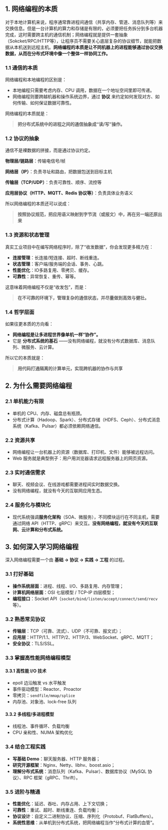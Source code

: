 ## 1. 网络编程的本质

对于本地计算机来说，程序通常靠进程间通信（共享内存、管道、消息队列等）来交换信息。但是一台计算机的算力和存储是有限的，必须要把任务拆分到多台机器完成，这时需要跨主机的通信机制；网络编程就是提供一套抽象（Sokcket/RPC/HTTP等），让程序员不需要关心底层复杂的协议细节，就能把数据从本机送到远程主机。**网络编程的本质是让不同机器上的进程能够通过协议交换数据，从而在分布式环境中像一个整体一样协同工作。**

### 1.1 通信的本质

网络编程和本地编程的区别是：

- 本地编程只需要考虑内存、CPU 调用，数据在一个地址空间里即可传递。
- 网络编程则要跨越机器和操作系统边界，通过 **协议** 来约定如何发现对方、如何传输、如何保证数据可靠性。

网络编程的本质就是：

> **把分布式系统中的进程之间的通信抽象成“读/写”操作。**

### 1.2 **协议的抽象**

通信不是裸数据的拼接，而是通过协议约定。

**物理层/链路层**：传输电信号/帧

**网络层（IP）**：负责寻址和路由，把数据包送到目标主机

**传输层（TCP/UDP）**：负责可靠性、顺序、流控等

**应用层协议（HTTP、MQTT、Redis 协议等）**：负责具体业务语义

所以网络编程的本质还可以说成：

> **按照协议规范，把应用语义映射到字节流（或报文）中，再在另一端还原出来**

### 1.3 **资源和状态管理**

真实工业项目中在编写网络程序时，除了“收发数据”，你会发现更多精力在：

- **连接管理**：长连接/短连接、超时、断线重连。
- **状态管理**：客户端/服务端的会话、事务、心跳。
- **性能优化**：IO多路复用、零拷贝、缓存。
- **可靠性**：异常恢复、重传、幂等。

这意味着网络编程不仅是“收发包”，而是：

> **在不可靠的环境下，管理复杂的通信状态，并尽量做到高效与健壮。**

### 1.4 **哲学层面**

如果往更本质的方向看：

- **网络编程是让多进程世界像单机一样“协作”。**
- 它是 **分布式系统的基石** ——没有网络编程，就没有分布式数据库、消息队列、微服务、云计算。

所以它的本质就是：

> **用代码打通隔离的计算单元，实现跨机器的协作与共享**

## 2. 为什么需要网络编程

### 2.1 单机能力有限

- 单机的 CPU、内存、磁盘总有瓶颈。
- 分布式计算（Hadoop、Spark）、分布式存储（HDFS、Ceph）、分布式消息系统（Kafka、Pulsar）都必须依赖网络通信。

### 2.2 资源共享

- 网络编程让一台机器上的资源（数据库、打印机、文件）能够被远程访问。
- Web 服务就是典型例子：用户用浏览器请求远程服务器上的网页资源。

### 2.3 实时通信需求

- 聊天、视频会议、在线游戏都需要进程间实时数据交换。
- 没有网络编程，就没有今天的互联网应用生态。

### 2.4 服务化与模块化

- 现代系统强调**服务化架构**（SOA、微服务），不同模块运行在不同主机，需要通过网络 API（HTTP、gRPC）来交互。**没有网络编程，就没有今天的互联网、云计算和分布式系统。**

## 3. 如何深入学习网络编程

深入网络编程需要一个由 **基础 → 协议 → 实践 → 工程** 的过程。

### 3.1 打好基础

- **操作系统层面**：进程、线程、I/O、多路复用、内存管理；
- **计算机网络层面**：OSI 七层模型 / TCP-IP 四层模型；
- **编程接口**：Socket API（`socket/bind/listen/accept/connect/send/recv` 等）。

### 3.2 熟悉常见协议

- **传输层**：TCP（可靠、流式）、UDP（不可靠、报文式）；
- **应用层**：HTTP/1.1、HTTP/2、HTTP/3、WebSocket、gRPC、MQTT；
- **安全协议**：TLS/SSL。

### 3.3 掌握高性能网络编程模型

#### 3.3.1 高性能 I/O 技术

- epoll 边沿触发 vs 水平触发
- 事件驱动模型：Reactor、Proactor
- 零拷贝：`sendfile/mmap/splice`
- 内存池、对象池、lock-free 队列

#### 3.3.2 多线程/多进程模型

- 线程池、事件循环、负载均衡
- CPU 亲和性、NUMA 架构优化

### 3.4 结合工程实践

- **写基础 Demo**：聊天服务器、HTTP 服务器；
- **研究开源框架**：Nginx、Netty、libhv、boost.asio；
- **理解分布式系统**：消息队列（Kafka、Pulsar）、数据库协议（MySQL 协议）、RPC 框架（gRPC、Thrift）。

### 3.5  进阶与精通

- **性能优化**：延迟、吞吐、内存占用、上下文切换；
- **可靠性**：重试、超时、断线重连、负载均衡；
- **协议设计**：自定义二进制协议、压缩、序列化（Protobuf、FlatBuffers）。
- **系统性思维**：从单机到分布式系统，把网络编程当作“分布式计算的血管”。